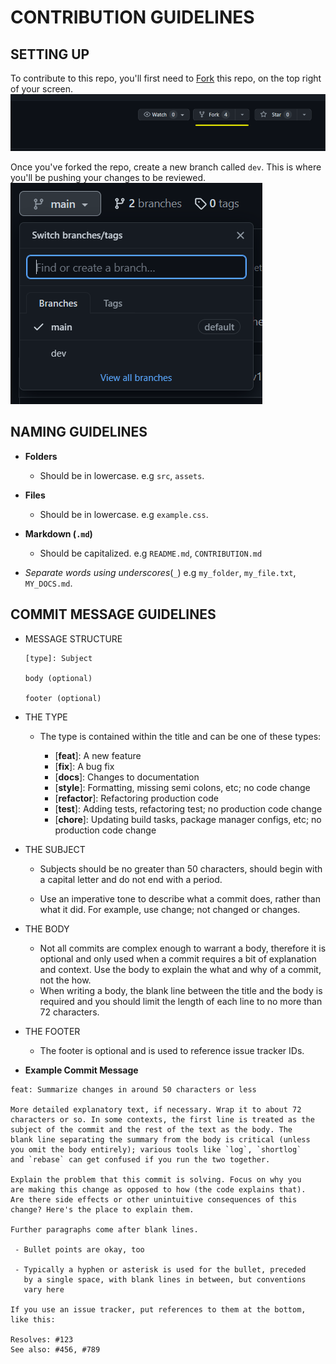 # **CONTRIBUTION GUIDELINES**

## SETTING UP
To contribute to this repo, you'll first need to [Fork](https://github.com/JunDevHarsh/ReadmeEase/fork) this repo, on the top right of your screen.
![Fork Demo](assets/images/fork.png)

Once you've forked the repo, create a new branch called `dev`.
This is where you'll be pushing your changes to be reviewed.
![Dev Branch](assets/images/dev.png)


## **NAMING GUIDELINES**
- **Folders**
    - Should be in lowercase. e.g `src`, `assets`.

- **Files**
    - Should be in lowercase. e.g `example.css`.

- **Markdown (`.md`)**
    - Should be capitalized. e.g `README.md`, `CONTRIBUTION.md`
- *Separate words using underscores*(`_`) e.g `my_folder`, `my_file.txt`, `MY_DOCS.md`.

## **COMMIT MESSAGE GUIDELINES**
- MESSAGE STRUCTURE
    ```
    [type]: Subject

    body (optional)

    footer (optional)
    ```
- THE TYPE

    - The type is contained within the title and can be one of these types:

        - [**feat**]: A new feature
        - [**fix**]: A bug fix
        - [**docs**]: Changes to documentation
        - [**style**]: Formatting, missing semi colons, etc; no code change
        - [**refactor**]: Refactoring production code
        - [**test**]: Adding tests, refactoring test; no production code change
        - [**chore**]: Updating build tasks, package manager configs, etc; no production code change

- THE SUBJECT

    - Subjects should be no greater than 50 characters, should begin with a capital letter and do not end with a period.

    - Use an imperative tone to describe what a commit does, rather than what it did. For example, use change; not changed or changes.

- THE BODY

    - Not all commits are complex enough to warrant a body, therefore it is optional and only used when a commit requires a bit of explanation and context. Use the body to explain the what and why of a commit, not the how.
    - When writing a body, the blank line between the title and the body is required and you should limit the length of each line to no more than 72 characters.

- THE FOOTER
    - The footer is optional and is used to reference issue tracker IDs.

- **Example Commit Message**
```
feat: Summarize changes in around 50 characters or less

More detailed explanatory text, if necessary. Wrap it to about 72
characters or so. In some contexts, the first line is treated as the
subject of the commit and the rest of the text as the body. The
blank line separating the summary from the body is critical (unless
you omit the body entirely); various tools like `log`, `shortlog`
and `rebase` can get confused if you run the two together.

Explain the problem that this commit is solving. Focus on why you
are making this change as opposed to how (the code explains that).
Are there side effects or other unintuitive consequences of this
change? Here's the place to explain them.

Further paragraphs come after blank lines.

 - Bullet points are okay, too

 - Typically a hyphen or asterisk is used for the bullet, preceded
   by a single space, with blank lines in between, but conventions
   vary here

If you use an issue tracker, put references to them at the bottom,
like this:

Resolves: #123
See also: #456, #789
```